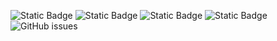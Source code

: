 ![Static Badge](https://img.shields.io/badge/blacklists-60-000000) ![Static Badge](https://img.shields.io/badge/blacklisted-2840537-cc0000) ![Static Badge](https://img.shields.io/badge/whitelisted-2245-00CC00) ![Static Badge](https://img.shields.io/badge/streaming_blacklist-28107-000000) ![GitHub issues](https://img.shields.io/github/issues/fabriziosalmi/blacklists)
